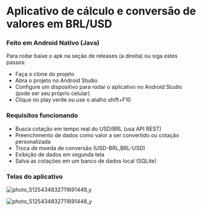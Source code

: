 # Aplicativo de cálculo e conversão de valores em BRL/USD

### Feito em Android Nativo (Java)

Para rodar baixe o apk na seção de releases (a direita) ou siga estes passos:

- Faça o clone do projeto
- Abra o projeto no Android Studio
- Configure um dispositivo para rodar o aplicativo no Android Studio (pode ser seu próprio celular)
- Clique no play verde ou use o atalho shift+F10

### Requisitos funcionando

- Busca cotação em tempo real do USD/BRL (usa API REST)
- Preenchimento de dados como valor a ser convertido ou cotação personalizada
- Troca de moeda de conversão (USD-BRL,BRL-USD)
- Exibição de dados em segunda tela
- Salva as cotações em um banco de dados local (SQLite)

### Telas do aplicativo


![photo_5125434832711691449_y](https://github.com/user-attachments/assets/ed116f94-87e7-4685-884a-587d393ce9f5)



![photo_5125434832711691448_y](https://github.com/user-attachments/assets/acf4445e-b1ad-4766-b8da-fdcaf76b0555)
